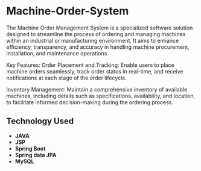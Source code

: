 # Machine-Order-System

The Machine Order Management System is a specialized software solution designed to streamline the process of ordering and managing machines within an industrial or manufacturing environment. It aims to enhance efficiency, transparency, and accuracy in handling machine procurement, installation, and maintenance operations.

Key Features:
Order Placement and Tracking: Enable users to place machine orders seamlessly, track order status in real-time, and receive notifications at each stage of the order lifecycle.

Inventory Management: Maintain a comprehensive inventory of available machines, including details such as specifications, availability, and location, to facilitate informed decision-making during the ordering process.


## Technology Used

- **JAVA**
- **JSP**
- **Spring Boot**
- **Spring data JPA**
- **MySQL**
